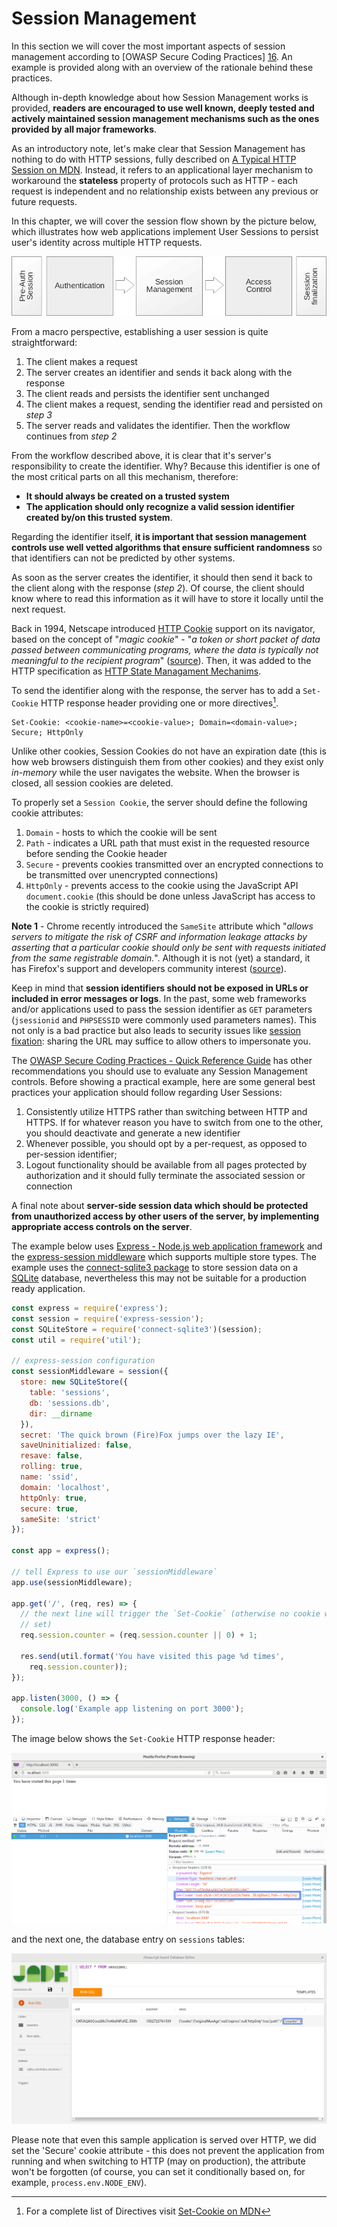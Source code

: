 Session Management
==================

In this section we will cover the most important aspects of session management
according to [OWASP Secure Coding Practices] [16]. An example is provided along
with an overview of the rationale behind these practices.

Although in-depth knowledge about how Session Management works is provided,
**readers are encouraged to use well known, deeply tested and actively
maintained session management mechanisms such as the ones provided by all major
frameworks**.

As an introductory note, let's make clear that Session Management has nothing
to do with HTTP sessions, fully described on [A Typical HTTP Session on MDN][1].
Instead, it refers to an applicational layer mechanism to workaround the
**stateless** property of protocols such as HTTP - each request is independent
and no relationship exists between any previous or future requests.

In this chapter, we will cover the session flow shown by the picture below,
which illustrates how web applications implement User Sessions to persist
user's identity across multiple HTTP requests.

![Session Flow][2]

From a macro perspective, establishing a user session is quite straightforward:

1. The client makes a request
2. The server creates an identifier and sends it back along with the response
3. The client reads and persists the identifier sent unchanged
4. The client makes a request, sending the identifier read and persisted on
   _step 3_
5. The server reads and validates the identifier. Then the workflow continues
   from _step 2_

From the workflow described above, it is clear that it's server's
responsibility to create the identifier. Why? Because this identifier is one of
the most critical parts on all this mechanism, therefore:

* **It should always be created on a trusted system**
* **The application should only recognize a valid session identifier created
  by/on this trusted system**.

Regarding the identifier itself, **it is important that session management
controls use well vetted algorithms that ensure sufficient randomness** so that
identifiers can not be predicted by other systems.

As soon as the server creates the identifier, it should then send it back to the
client along with the response (_step 2_). Of course, the client should know
where to read this information as it will have to store it locally until the
next request.

Back in 1994, Netscape introduced [HTTP Cookie][3] support on its navigator,
based on the concept of "_magic cookie_" - "_a token or short packet of data
passed between communicating programs, where the data is typically not
meaningful to the recipient program_" ([source][4]). Then, it was added to the
HTTP specification as [HTTP State Managament Mechanims][5].

To send the identifier along with the response, the server has to add a
`Set-Cookie` HTTP response header providing one or more directives[^1].

```
Set-Cookie: <cookie-name>=<cookie-value>; Domain=<domain-value>; Secure; HttpOnly
```

Unlike other cookies, Session Cookies do not have an expiration date (this is
how web browsers distinguish them from other cookies) and they exist only
_in-memory_ while the user navigates the website. When the browser is closed,
all session cookies are deleted.

To properly set a `Session Cookie`, the server should define the following
cookie attributes:

1. `Domain` - hosts to which the cookie will be sent
2. `Path` - indicates a URL path that must exist in the requested resource
   before sending the Cookie header
3. `Secure` - prevents cookies transmitted over an encrypted connections to be
   transmitted over unencrypted connections)
4. `HttpOnly` - prevents access to the cookie using the JavaScript API
   `document.cookie` (this should be done unless JavaScript has access to the
   cookie is strictly required)

**Note 1** - Chrome recently introduced the `SameSite` attribute which "_allows
servers to mitigate the risk of CSRF and information leakage attacks by
asserting that a particular cookie should only be sent with requests initiated
from the same registrable domain._". Although it is not (yet) a standard, it has
Firefox's support and developers community interest ([source][6]).

Keep in mind that **session identifiers should not be exposed in URLs or
included in error messages or logs**.
In the past, some web frameworks and/or applications used to pass the session
identifier as `GET` parameters (`jsessionid` and `PHPSESSID` were commonly used
parameters names). This not only is a bad practice but also leads to security
issues like [session fixation][7]: sharing the URL may suffice to allow others
to impersonate you.

The [OWASP Secure Coding Practices - Quick Reference Guide][8] has other
recommendations you should use to evaluate any Session Management controls.
Before showing a practical example, here are some general best practices your
application should follow regarding User Sessions:

1. Consistently utilize HTTPS rather than switching between HTTP and HTTPS. If
   for whatever reason you have to switch from one to the other, you should
   deactivate and generate a new identifier
2. Whenever possible, you should opt by a per-request, as opposed to per-session
   identifier;
3. Logout functionality should be available from all pages protected by
   authorization and it should fully terminate the associated session or
   connection

A final note about **server-side session data which should be protected from
unauthorized access by other users of the server, by implementing appropriate
access controls on the server**.

The example below uses [Express - Node.js web application framework][9] and the
[express-session middleware][10] which supports multiple store types. The
example uses the [connect-sqlite3 package][11] to store session data on a
[SQLite][12] database, nevertheless this may not be suitable for a production
ready application.

```javascript
const express = require('express');
const session = require('express-session');
const SQLiteStore = require('connect-sqlite3')(session);
const util = require('util');

// express-session configuration
const sessionMiddleware = session({
  store: new SQLiteStore({
    table: 'sessions',
    db: 'sessions.db',
    dir: __dirname
  }),
  secret: 'The quick brown (Fire)Fox jumps over the lazy IE',
  saveUninitialized: false,
  resave: false,
  rolling: true,
  name: 'ssid',
  domain: 'localhost',
  httpOnly: true,
  secure: true,
  sameSite: 'strict'
});

const app = express();

// tell Express to use our `sessionMiddleware`
app.use(sessionMiddleware);

app.get('/', (req, res) => {
  // the next line will trigger the `Set-Cookie` (otherwise no cookie would be
  // set)
  req.session.counter = (req.session.counter || 0) + 1;

  res.send(util.format('You have visited this page %d times',
    req.session.counter));
});

app.listen(3000, () => {
  console.log('Example app listening on port 3000');
});
```
The image below shows the `Set-Cookie` HTTP response header:

![`Set-Cookie HTTP response header][13]

and the next one, the database entry on `sessions` tables:

![entry on database `sessions` table][14]

Please note that even this sample application is served over HTTP, we did set
the 'Secure' cookie attribute - this does not prevent the application from
running and when switching to HTTP (may on production), the attribute won't be
forgotten (of course, you can set it conditionally based on, for example,
`process.env.NODE_ENV`).

[^1]: For a complete list of Directives visit [Set-Cookie on MDN][15]

[1]: https://developer.mozilla.org/en-US/docs/Web/HTTP/Session
[2]: images/session-flow.png
[3]: https://en.wikipedia.org/wiki/HTTP_cookie
[4]: https://en.wikipedia.org/wiki/Magic_cookie
[5]: https://tools.ietf.org/html/rfc6265
[6]: https://www.chromestatus.com/feature/4672634709082112
[7]: https://www.owasp.org/index.php/Session_fixation
[8]: https://www.owasp.org/index.php/OWASP_Secure_Coding_Practices_-_Quick_Reference_Guide
[9]: https://expressjs.com/
[10]: https://www.npmjs.com/package/express-session
[11]: https://www.npmjs.com/package/connect-sqlite3
[12]: https://www.sqlite.org/
[13]: images/browser-set-cookie.png
[14]: images/database-session-entry.png
[15]: https://developer.mozilla.org/en-US/docs/Web/HTTP/Headers/Set-Cookie#Directives
[16]: https://www.owasp.org/index.php/OWASP_Secure_Coding_Practices_Checklist
